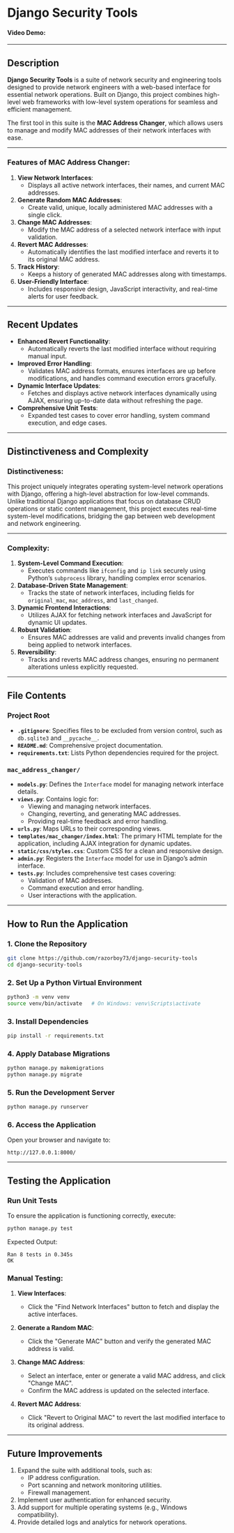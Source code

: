 # Django Security Tools

#### Video Demo: <URL HERE>

---

## Description

**Django Security Tools** is a suite of network security and engineering tools designed to provide network engineers with a web-based interface for essential network operations. Built on Django, this project combines high-level web frameworks with low-level system operations for seamless and efficient management.

The first tool in this suite is the **MAC Address Changer**, which allows users to manage and modify MAC addresses of their network interfaces with ease.

---

### Features of **MAC Address Changer**:

1. **View Network Interfaces**:
   - Displays all active network interfaces, their names, and current MAC addresses.
2. **Generate Random MAC Addresses**:
   - Create valid, unique, locally administered MAC addresses with a single click.
3. **Change MAC Addresses**:
   - Modify the MAC address of a selected network interface with input validation.
4. **Revert MAC Addresses**:
   - Automatically identifies the last modified interface and reverts it to its original MAC address.
5. **Track History**:
   - Keeps a history of generated MAC addresses along with timestamps.
6. **User-Friendly Interface**:
   - Includes responsive design, JavaScript interactivity, and real-time alerts for user feedback.

---

## Recent Updates

- **Enhanced Revert Functionality**:
  - Automatically reverts the last modified interface without requiring manual input.
- **Improved Error Handling**:
  - Validates MAC address formats, ensures interfaces are up before modifications, and handles command execution errors gracefully.
- **Dynamic Interface Updates**:
  - Fetches and displays active network interfaces dynamically using AJAX, ensuring up-to-date data without refreshing the page.
- **Comprehensive Unit Tests**:
  - Expanded test cases to cover error handling, system command execution, and edge cases.

---

## Distinctiveness and Complexity

### Distinctiveness:

This project uniquely integrates operating system-level network operations with Django, offering a high-level abstraction for low-level commands. Unlike traditional Django applications that focus on database CRUD operations or static content management, this project executes real-time system-level modifications, bridging the gap between web development and network engineering.

---

### Complexity:

1. **System-Level Command Execution**:
   - Executes commands like `ifconfig` and `ip link` securely using Python’s `subprocess` library, handling complex error scenarios.
2. **Database-Driven State Management**:
   - Tracks the state of network interfaces, including fields for `original_mac`, `mac_address`, and `last_changed`.
3. **Dynamic Frontend Interactions**:
   - Utilizes AJAX for fetching network interfaces and JavaScript for dynamic UI updates.
4. **Robust Validation**:
   - Ensures MAC addresses are valid and prevents invalid changes from being applied to network interfaces.
5. **Reversibility**:
   - Tracks and reverts MAC address changes, ensuring no permanent alterations unless explicitly requested.

---

## File Contents

### Project Root

- **`.gitignore`**: Specifies files to be excluded from version control, such as `db.sqlite3` and `__pycache__`.
- **`README.md`**: Comprehensive project documentation.
- **`requirements.txt`**: Lists Python dependencies required for the project.

### `mac_address_changer/`

- **`models.py`**: Defines the `Interface` model for managing network interface details.
- **`views.py`**: Contains logic for:
  - Viewing and managing network interfaces.
  - Changing, reverting, and generating MAC addresses.
  - Providing real-time feedback and error handling.
- **`urls.py`**: Maps URLs to their corresponding views.
- **`templates/mac_changer/index.html`**: The primary HTML template for the application, including AJAX integration for dynamic updates.
- **`static/css/styles.css`**: Custom CSS for a clean and responsive design.
- **`admin.py`**: Registers the `Interface` model for use in Django’s admin interface.
- **`tests.py`**: Includes comprehensive test cases covering:
  - Validation of MAC addresses.
  - Command execution and error handling.
  - User interactions with the application.

---

## How to Run the Application

### 1. Clone the Repository
```bash
git clone https://github.com/razorboy73/django-security-tools
cd django-security-tools
```

### 2. Set Up a Python Virtual Environment
```bash
python3 -m venv venv
source venv/bin/activate   # On Windows: venv\Scripts\activate
```

### 3. Install Dependencies
```bash
pip install -r requirements.txt
```

### 4. Apply Database Migrations
```bash
python manage.py makemigrations
python manage.py migrate
```

### 5. Run the Development Server
```bash
python manage.py runserver
```

### 6. Access the Application
Open your browser and navigate to:
```
http://127.0.0.1:8000/
```

---

## Testing the Application

### Run Unit Tests
To ensure the application is functioning correctly, execute:
```bash
python manage.py test
```

Expected Output:
```
Ran 8 tests in 0.345s
OK
```

### Manual Testing:
1. **View Interfaces**:
   - Click the "Find Network Interfaces" button to fetch and display the active interfaces.

2. **Generate a Random MAC**:
   - Click the "Generate MAC" button and verify the generated MAC address is valid.

3. **Change MAC Address**:
   - Select an interface, enter or generate a valid MAC address, and click "Change MAC".
   - Confirm the MAC address is updated on the selected interface.

4. **Revert MAC Address**:
   - Click "Revert to Original MAC" to revert the last modified interface to its original address.

---

## Future Improvements

1. Expand the suite with additional tools, such as:
   - IP address configuration.
   - Port scanning and network monitoring utilities.
   - Firewall management.
2. Implement user authentication for enhanced security.
3. Add support for multiple operating systems (e.g., Windows compatibility).
4. Provide detailed logs and analytics for network operations.

